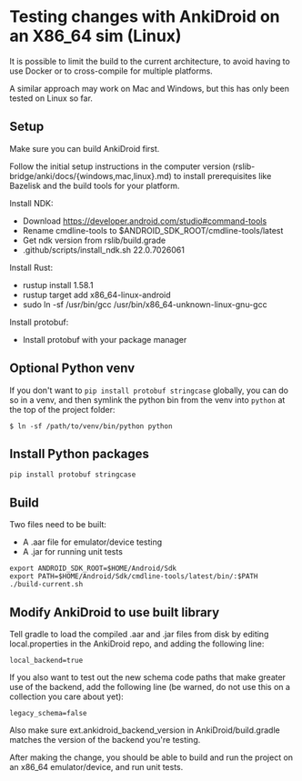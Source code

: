 # Testing changes with AnkiDroid on an X86_64 sim (Linux)

It is possible to limit the build to the current architecture, to avoid having
to use Docker or to cross-compile for multiple platforms.

A similar approach may work on Mac and Windows, but this has only been tested on Linux
so far.

## Setup

Make sure you can build AnkiDroid first.

Follow the initial setup instructions in the computer version
(rslib-bridge/anki/docs/{windows,mac,linux}.md) to install prerequisites
like Bazelisk and the build tools for your platform.

Install NDK:

- Download https://developer.android.com/studio#command-tools
- Rename cmdline-tools to $ANDROID_SDK_ROOT/cmdline-tools/latest
- Get ndk version from rslib/build.grade
- .github/scripts/install_ndk.sh 22.0.7026061

Install Rust:

- rustup install 1.58.1
- rustup target add x86_64-linux-android
- sudo ln -sf /usr/bin/gcc /usr/bin/x86_64-unknown-linux-gnu-gcc

Install protobuf:

- Install protobuf with your package manager

## Optional Python venv

If you don't want to `pip install protobuf stringcase` globally,
you can do so in a venv, and then symlink the python bin from the
venv into `python` at the top of the project folder:

```
$ ln -sf /path/to/venv/bin/python python
```

## Install Python packages

```
pip install protobuf stringcase
```

## Build

Two files need to be built:

- A .aar file for emulator/device testing
- A .jar for running unit tests

```
export ANDROID_SDK_ROOT=$HOME/Android/Sdk
export PATH=$HOME/Android/Sdk/cmdline-tools/latest/bin/:$PATH
./build-current.sh
```

## Modify AnkiDroid to use built library

Tell gradle to load the compiled .aar and .jar files from disk by editing local.properties
in the AnkiDroid repo, and adding the following line:

```
local_backend=true
```

If you also want to test out the new schema code paths that make greater use of the backend,
add the following line (be warned, do not use this on a collection you care about yet):

```
legacy_schema=false
```

Also make sure ext.ankidroid_backend_version in AnkiDroid/build.gradle matches the version
of the backend you're testing.

After making the change, you should be able to build and run the project on an x86_64
emulator/device, and run unit tests.
